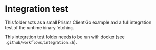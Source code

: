 # Integration test

This folder acts as a small Prisma Client Go example and a full integration test of the runtime binary fetching.

This integration test folder needs to be run with docker (see `.github/workflows/integration.sh`).
